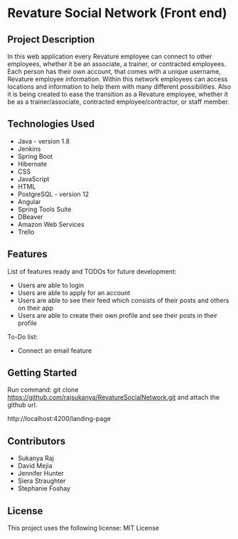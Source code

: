 # Revature Social Network (Front end)

## Project Description
In this web application every Revature employee can connect to other employees, whether it be an associate, a trainer, or contracted employees. Each person has their own account, that comes with a unique username, Revature employee information. Within this network employees can access locations and information to help them with many different possibilities. Also it is being created to ease the transition as a Revature employee, whether it be as a trainer/associate, contracted employee/contractor, or staff member.

## Technologies Used
* Java - version 1.8
* Jenkins
* Spring Boot
* Hibernate
* CSS
* JavaScript
* HTML
* PostgreSQL - version 12
* Angular
* Spring Tools Suite
* DBeaver
* Amazon Web Services
* Trello

## Features  
List of features ready and TODOs for future development:

* Users are able to login
* Users are able to apply for an account
* Users are able to see their feed which consists of their posts and others on their app
* Users are able to create their own profile and see their posts in their profile  

To-Do list:
* Connect an email feature

## Getting Started
Run command: git clone https://github.com/rajsukanya/RevatureSocialNetwork.git and attach the github url.

http://localhost:4200/landing-page

## Contributors
* Sukanya Raj
* David Mejia
* Jennifer Hunter
* Siera Straughter
* Stephanie Foshay

## License
This project uses the following license: MIT License
